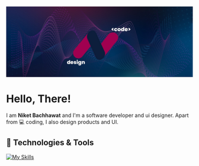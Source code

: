 <!-- GitHub Profile README -->

[![Header](https://raw.githubusercontent.com/codingniket/codingniket/main/header.png.jpeg)](https://github.com/codingniket)

# Hello, There! 

I am **Niket Bachhawat** and I'm a software developer and ui designer. Apart from 💻 coding, I also design products and UI.

## 🔧 Technologies & Tools
[![My Skills](https://skillicons.dev/icons?i=js,html,css,java,c,react,nextjs,tailwindcss,mongodb,python,vscode,vercel,prisma,photoshop,replit)](https://skillicons.dev)

